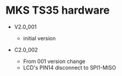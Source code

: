 # MKS TS35 hardware
- V2.0_001 
  - initial version
  
- C2.0_002
  - From 001 version change
  - LCD's PIN14 disconnect to SPI1-MISO  

